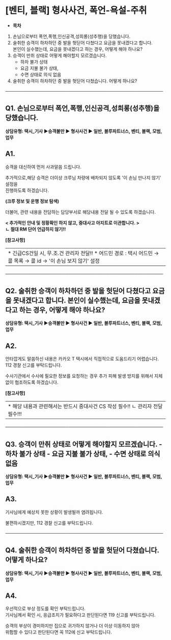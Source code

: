 # [벤티, 블랙] 형사사건, 폭언-욕설-주취

* **목차**

1. 손님으로부터 폭언,폭행,인신공격,성희롱(성추행)을 당했습니다.
2. 술취한 승객이 하차하던 중 발을 헛딛어 다쳤다고 요금을 못내겠다고 합니다.  
   본인이 실수했는데, 요금을 못내겠다고 하는 경우, 어떻게 해야 하나요?
3. 승객이 만취 상태로 어떻게 해야할지 모르겠습니다.  
   - 하차 불가 상태  
   - 요금 지불 불가 상태,  
   - 수면 상태로 의식 없음
4. 술취한 승객이 하차하던 중 발을 헛딛어 다쳤습니다. 어떻게 하나요?

──────────────────────────────────────────────────

**Q1. 손님으로부터 폭언,폭행,인신공격,성희롱(성추행)을 당했습니다.**
------------------------------------------

**상담유형: **택시\_기사 ▶승객불만 ▶ 형사사건 ▶ 일반, 블루파트너스, 벤티, 블랙, 모범, 업무****

**A1.**
-------

승객을 대신하여 먼저 사과말씀 드립니다.

추가적으로,해당 승객은 더이상 크루님 차량에 배차되지 않도록 '이 손님 만나지 않기' 설정을   
진행하도록 하겠습니다.

**(크루 정보 및 운행 정보 탐색)**

더불어, 관련 내용을 전담하는 담당부서로 해당내용 전달 될 수 있도록 하겠습니다.

**< 추가적인 안내 및 정황확인 하지 않고, 중대사고 아지트로 이관합니다. >**  
**ㄴ 절대 RM 단어 언급하지 않기!!**

**[참고사항]**

|  |
| --- |
| * 긴급CS건일 시, 무.조.건 관리자 전달!! * 어드민 경로 : 택시 어드민 → 콜 목록 → 콜 id → '이 손님 보지 않기' 설정 |

──────────────────────────────────────────────────

**Q2. 술취한 승객이 하차하던 중 발을 헛딛어 다쳤다고 요금을 못내겠다고 합니다. 본인이 실수했는데, 요금을 못내겠다고 하는 경우, 어떻게 해야 하나요?**
-----------------------------------------------------------------------------------------

**상담유형: **택시\_기사 ▶승객불만 ▶ 형사사건 ▶ 일반, 블루파트너스, 벤티, 블랙, 모범, 업무****

**A2.**
-------

안타깝게도 말씀하신 내용은 카카오 T 택시에서 직접적으로 도움드리기 어렵습니다.  
112 경찰 신고를 부탁드립니다.

수사기관에서 수사에 필요한 정보를 요청하는 경우 추가 피해 발생 방지를 위해서 지체 없이 협조하도록 하겠습니다.

**[참고사항]**

|  |
| --- |
| * 해당 내용과 관련해서는 반드시 중대사건 CS 작성 필수!!  ㄴ 관리자 전달 필수!!! |

──────────────────────────────────────────────────

**Q3. 승객이 만취 상태로 어떻게 해야할지 모르겠습니다. - 하차 불가 상태 - 요금 지불 불가 상태, - 수면 상태로 의식 없음**
----------------------------------------------------------------------------

**상담유형: **택시\_기사 ▶승객불만 ▶ 형사사건 ▶ 일반, 블루파트너스, 벤티, 블랙, 모범, 업무****

**A3.**
-------

기사님에게 예상치 못한 상황이 발생될까 염려됩니다.

불편하시겠지만, 112 경찰 신고를 부탁드립니다.

──────────────────────────────────────────────────

**Q4. 술취한 승객이 하차하던 중 발을 헛딛어 다쳤습니다. 어떻게 하나요?**
---------------------------------------------

**상담유형: **택시\_기사 ▶승객불만 ▶ 형사사건 ▶ 일반, 블루파트너스, 벤티, 블랙, 모범, 업무****

**A4.**
-------

우선적으로 부상 정도를 확인 부탁드립니다.  
기사님께서 확인 시, 응급조치가 필요하다고 판단된다면 119 신고를 부탁드립니다.

승객의 부상이 경미하지만 집으로 귀가하지 않거나 더 이상 이동하지 않아  
위험할 수 있다고 판단된다면 꼭 112에 신고 부탁드립니다.